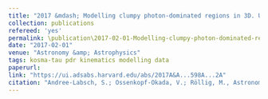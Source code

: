 ```yaml
---
title: "2017 &mdash; Modelling clumpy photon-dominated regions in 3D. Understanding the Orion Bar stratification"
collection: publications
refereed: 'yes'
permalink: \publication\2017-02-01-Modelling-clumpy-photon-dominated-regions-in-3D,-Understanding-the-Orion-Bar
date: "2017-02-01"
venue: "Astronomy &amp; Astrophysics"
tags: kosma-tau pdr kinematics modelling data
paperurl:
link: "https://ui.adsabs.harvard.edu/abs/2017A&A...598A...2A"
citation: "Andree-Labsch, S.; Ossenkopf-Okada, V.; Röllig, M., Astronomy &amp; Astrophysics, Volume 598, id.A2, 32 pp."
---
```

